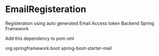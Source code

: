 # EmailRegisteration

Registeration using auto generated Email Access token Backend Spring Framework

Add this dependency to pom.xml

<dependency>
            <groupId>org.springframework.boot</groupId>
            <artifactId>spring-boot-starter-mail</artifactId>
        </dependency>
	<dependency>
  
  
